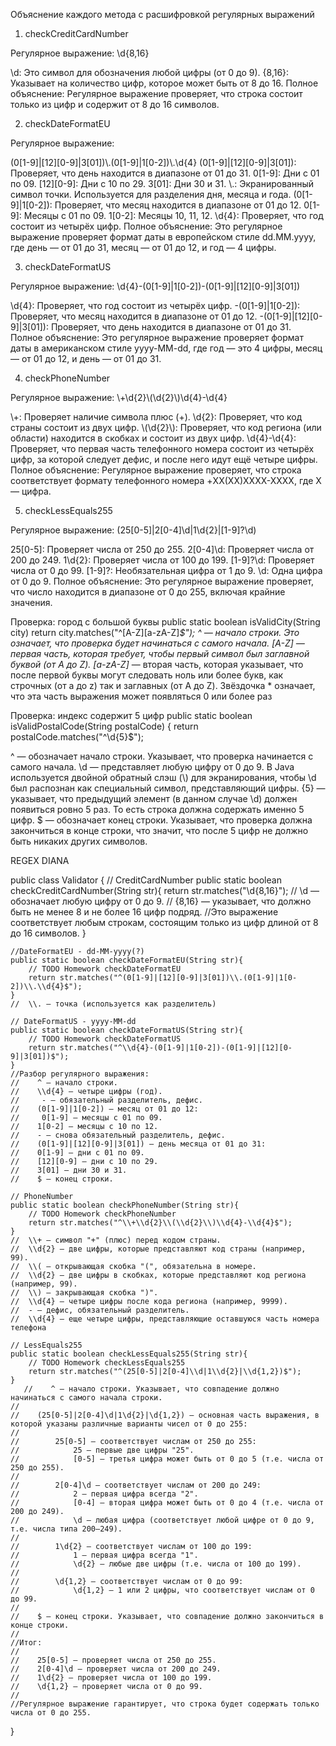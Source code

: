Объяснение каждого метода с расшифровкой регулярных выражений
1. checkCreditCardNumber

Регулярное выражение: \\d{8,16}

\\d: Это символ для обозначения любой цифры (от 0 до 9).
{8,16}: Указывает на количество цифр, которое может быть от 8 до 16.
Полное объяснение: Регулярное выражение проверяет, что строка состоит 
только из цифр и содержит от 8 до 16 символов.

2. checkDateFormatEU

Регулярное выражение: 

(0[1-9]|[12][0-9]|3[01])\\.(0[1-9]|1[0-2])\\.\\d{4}
(0[1-9]|[12][0-9]|3[01]): Проверяет, что день находится в диапазоне от 01 до 31.
0[1-9]: Дни с 01 по 09.
[12][0-9]: Дни с 10 по 29.
3[01]: Дни 30 и 31.
\\.: Экранированный символ точки. Используется для разделения дня, месяца и года.
(0[1-9]|1[0-2]): Проверяет, что месяц находится в диапазоне от 01 до 12.
0[1-9]: Месяцы с 01 по 09.
1[0-2]: Месяцы 10, 11, 12.
\\d{4}: Проверяет, что год состоит из четырёх цифр.
Полное объяснение: Это регулярное выражение проверяет формат даты в европейском 
стиле dd.MM.yyyy, где день — от 01 до 31, месяц — от 01 до 12, и год — 4 цифры.

3. checkDateFormatUS

Регулярное выражение: \\d{4}-(0[1-9]|1[0-2])-(0[1-9]|[12][0-9]|3[01])

\\d{4}: Проверяет, что год состоит из четырёх цифр.
-(0[1-9]|1[0-2]): Проверяет, что месяц находится в диапазоне от 01 до 12.
-(0[1-9]|[12][0-9]|3[01]): Проверяет, что день находится в диапазоне от 01 до 31.
Полное объяснение: Это регулярное выражение проверяет формат даты в американском 
стиле yyyy-MM-dd, где год — это 4 цифры, месяц — от 01 до 12, и день — от 01 до 31.

4. checkPhoneNumber

Регулярное выражение: \\+\\d{2}\\(\\d{2}\\)\\d{4}-\\d{4}

\\+: Проверяет наличие символа плюс (+).
\\d{2}: Проверяет, что код страны состоит из двух цифр.
\\(\\d{2}\\): Проверяет, что код региона (или области) находится в скобках и состоит 
из двух цифр.
\\d{4}-\\d{4}: Проверяет, что первая часть телефонного номера состоит из четырёх цифр, 
за которой следует дефис, 
и после него идут ещё четыре цифры.
Полное объяснение: Регулярное выражение проверяет, что строка соответствует формату 
телефонного номера +XX(XX)XXXX-XXXX, где X — цифра.

5. checkLessEquals255

Регулярное выражение: (25[0-5]|2[0-4]\\d|1\\d{2}|[1-9]?\\d)

25[0-5]: Проверяет числа от 250 до 255.
2[0-4]\\d: Проверяет числа от 200 до 249.
1\\d{2}: Проверяет числа от 100 до 199.
[1-9]?\\d: Проверяет числа от 0 до 99.
[1-9]?: Необязательная цифра от 1 до 9.
\\d: Одна цифра от 0 до 9.
Полное объяснение: Это регулярное выражение проверяет, что число находится в диапазоне 
от 0 до 255, включая крайние значения.

Проверка: город с большой буквы
public static boolean isValidCity(String city) 
return city.matches("^[A-Z][a-zA-Z]*$");
 ^ — начало строки. Это означает, что проверка будет начинаться с самого начала.
[A-Z] — первая часть, которая требует, чтобы первый символ был заглавной буквой (от A до Z).
[a-zA-Z]* — вторая часть, которая указывает, что после первой буквы могут следовать ноль 
или более букв, как строчных (от a до z) так и заглавных (от A до Z).
Звёздочка * означает, что эта часть выражения может появляться 0 или более раз

Проверка: индекс содержит 5 цифр
public static boolean isValidPostalCode(String postalCode) {
return postalCode.matches("^\\d{5}$");
 
^ — обозначает начало строки. Указывает, что проверка начинается с самого начала. 
\\d — представляет любую цифру от 0 до 9. В Java используется двойной обратный слэш 
(\\) для экранирования, чтобы \d был распознан как специальный символ, представляющий цифры.
{5} — указывает, что предыдущий элемент (в данном случае \\d) должен появиться ровно 5 раз.
То есть строка должна содержать именно 5 цифр.
$ — обозначает конец строки.
Указывает, что проверка должна закончиться в конце строки, что значит, что после 5 цифр не 
должно быть никаких других символов.


REGEX DIANA

public class Validator {
// CreditCardNumber
public static boolean checkCreditCardNumber(String str){
return str.matches("\\d{8,16}");
//  \\d — обозначает любую цифру от 0 до 9.
// {8,16} — указывает, что должно быть не менее 8 и не более 16 цифр подряд.
//Это выражение соответствует любым строкам, состоящим только из цифр длиной от 8 до 16 символов.
}

    //DateFormatEU - dd-MM-yyyy(?)
    public static boolean checkDateFormatEU(String str){
        // TODO Homework checkDateFormatEU
        return str.matches("^(0[1-9]|[12][0-9]|3[01])\\.(0[1-9]|1[0-2])\\.\\d{4}$");
    }
    //  \\. — точка (используется как разделитель)

    // DateFormatUS - yyyy-MM-dd
    public static boolean checkDateFormatUS(String str){
        // TODO Homework checkDateFormatUS
        return str.matches("^\\d{4}-(0[1-9]|1[0-2])-(0[1-9]|[12][0-9]|3[01])$");
    }
    //Разбор регулярного выражения:
    //    ^ — начало строки.
    //    \\d{4} — четыре цифры (год).
    //     - — обязательный разделитель, дефис.
    //    (0[1-9]|1[0-2]) — месяц от 01 до 12:
    //     0[1-9] — месяцы с 01 по 09.
    //    1[0-2] — месяцы с 10 по 12.
    //    - — снова обязательный разделитель, дефис.
    //    (0[1-9]|[12][0-9]|3[01]) — день месяца от 01 до 31:
    //    0[1-9] — дни с 01 по 09.
    //    [12][0-9] — дни с 10 по 29.
    //    3[01] — дни 30 и 31.
    //    $ — конец строки.

    // PhoneNumber
    public static boolean checkPhoneNumber(String str){
        // TODO Homework checkPhoneNumber
        return str.matches("^\\+\\d{2}\\(\\d{2}\\)\\d{4}-\\d{4}$");
    }
    //  \\+ — символ "+" (плюс) перед кодом страны.
    //  \\d{2} — две цифры, которые представляют код страны (например, 99).
    //  \\( — открывающая скобка "(", обязательна в номере.
    //  \\d{2} — две цифры в скобках, которые представляют код региона (например, 99).
    //  \\) — закрывающая скобка ")".
    //  \\d{4} — четыре цифры после кода региона (например, 9999).
    //  - — дефис, обязательный разделитель.
    //  \\d{4} — еще четыре цифры, представляющие оставшуюся часть номера телефона

    // LessEquals255
    public static boolean checkLessEquals255(String str){
        // TODO Homework checkLessEquals255
        return str.matches("^(25[0-5]|2[0-4]\\d|1\\d{2}|\\d{1,2})$");
    }
       //    ^ — начало строки. Указывает, что совпадение должно начинаться с самого начала строки.
    //
    //    (25[0-5]|2[0-4]\d|1\d{2}|\d{1,2}) — основная часть выражения, в которой указаны различные варианты чисел от 0 до 255:
    //
    //        25[0-5] — соответствует числам от 250 до 255:
    //            25 — первые две цифры "25".
    //            [0-5] — третья цифра может быть от 0 до 5 (т.е. числа от 250 до 255).
    //
    //        2[0-4]\d — соответствует числам от 200 до 249:
    //            2 — первая цифра всегда "2".
    //            [0-4] — вторая цифра может быть от 0 до 4 (т.е. числа от 200 до 249).
    //            \d — любая цифра (соответствует любой цифре от 0 до 9, т.е. числа типа 200–249).
    //
    //        1\d{2} — соответствует числам от 100 до 199:
    //            1 — первая цифра всегда "1".
    //            \d{2} — любые две цифры (т.е. числа от 100 до 199).
    //
    //        \d{1,2} — соответствует числам от 0 до 99:
    //            \d{1,2} — 1 или 2 цифры, что соответствует числам от 0 до 99.
    //
    //    $ — конец строки. Указывает, что совпадение должно закончиться в конце строки.
    //
    //Итог:
    //
    //    25[0-5] — проверяет числа от 250 до 255.
    //    2[0-4]\d — проверяет числа от 200 до 249.
    //    1\d{2} — проверяет числа от 100 до 199.
    //    \d{1,2} — проверяет числа от 0 до 99.
    //
    //Регулярное выражение гарантирует, что строка будет содержать только числа от 0 до 255.
}
